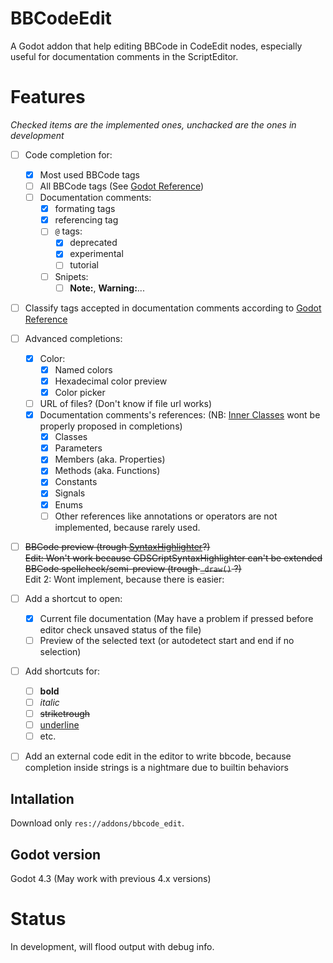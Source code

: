 # BBCodeEdit
A Godot addon that help editing BBCode in CodeEdit nodes, especially useful for documentation comments in the ScriptEditor.


# Features

*Checked items are the implemented ones, unchacked are the ones in development*

- [ ] Code completion for:
  - [x] Most used BBCode tags
  - [ ] All BBCode tags (See [Godot Reference](https://docs.godotengine.org/en/4.3/tutorials/ui/bbcode_in_richtextlabel.html#reference))
  - [ ] Documentation comments:
    - [x] formating tags
    - [x] referencing tag
    - [ ] `@` tags:
      - [x] deprecated
      - [x] experimental
      - [ ] tutorial
    - [ ] Snipets:
      - [ ] **Note:**, **Warning:**...
- [ ] Classify tags accepted in documentation comments according to [Godot Reference](https://docs.godotengine.org/en/4.3/tutorials/scripting/gdscript/gdscript_documentation_comments.html#bbcode-and-class-reference)
- [ ] Advanced completions:
  - [x] Color:
    - [x] Named colors
    - [x] Hexadecimal color preview
    - [x] Color picker
  - [ ] URL of files? (Don't know if file url works)
  - [x] Documentation comments's references: (NB: [Inner Classes](https://docs.godotengine.org/en/4.3/tutorials/scripting/gdscript/gdscript_basics.html#inner-classes) wont be properly proposed in completions)
    - [x] Classes
    - [x] Parameters
    - [x] Members (aka. Properties)
    - [x] Methods (aka. Functions)
    - [x] Constants
    - [x] Signals
    - [x] Enums
    - [ ] Other references like annotations or operators are not implemented, because rarely used.
- [ ] ~~BBCode preview (trough [SyntaxHighlighter](https://docs.godotengine.org/en/4.3/classes/class_syntaxhighlighter.html)?)~~\
      ~~Edit: Won't work because GDSCriptSyntaxHighlighter can't be extended\
      BBCode spellcheck/semi-preview (trough `_draw()` ?)~~\
      Edit 2: Wont implement, because there is easier:
- [ ] Add a shortcut to open:
  - [x] Current file documentation (May have a problem if pressed before editor check unsaved status of the file)
  - [ ] Preview of the selected text (or autodetect start and end if no selection)
- [ ] Add shortcuts for:
  - [ ] **bold**
  - [ ] *italic*
  - [ ] ~~striketrough~~
  - [ ] <u>underline</u>
  - [ ] etc.
- [ ] Add an external code edit in the editor to write bbcode, because completion inside strings is a nightmare due to builtin behaviors


## Intallation

Download only `res://addons/bbcode_edit`.


## Godot version

Godot 4.3 (May work with previous 4.x versions)


# Status

In development, will flood output with debug info.